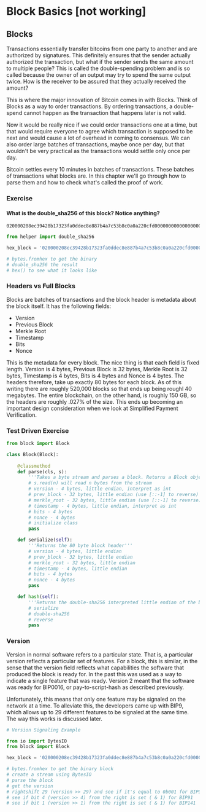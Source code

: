 
# Block Basics [not working]

## Blocks

Transactions essentially transfer bitcoins from one party to another and are authorized by signatures. This definitely ensures that the sender actually authorized the transaction, but what if the sender sends the same amount to multiple people? This is called the double-spending problem and is so called because the owner of an output may try to spend the same output twice. How is the receiver to be assured that they actually received the amount?

This is where the major innovation of Bitcoin comes in with Blocks. Think of Blocks as a way to order transactions. By ordering transactions, a double-spend cannot happen as the transaction that happens later is not valid.

Now it would be really nice if we could order transactions one at a time, but that would require everyone to agree which transaction is supposed to be next and would cause a lot of overhead in coming to consensus. We can also order large batches of transactions, maybe once per day, but that wouldn't be very practical as the transactions would settle only once per day.

Bitcoin settles every 10 minutes in batches of transactions. These batches of transactions what blocks are. In this chapter we'll go through how to parse them and how to check what's called the proof of work.

### Exercise

#### What is the double_sha256 of this block? Notice anything?
```
020000208ec39428b17323fa0ddec8e887b4a7c53b8c0a0a220cfd0000000000000000005b0750fce0a889502d40508d39576821155e9c9e3f5c3157f961db38fd8b25be1e77a759e93c0118a4ffd71d
```


```python
from helper import double_sha256

hex_block = '020000208ec39428b17323fa0ddec8e887b4a7c53b8c0a0a220cfd0000000000000000005b0750fce0a889502d40508d39576821155e9c9e3f5c3157f961db38fd8b25be1e77a759e93c0118a4ffd71d'

# bytes.fromhex to get the binary
# double_sha256 the result
# hex() to see what it looks like
```

### Headers vs Full Blocks

Blocks are batches of transactions and the block header is metadata about the block itself. It has the following fields:

* Version
* Previous Block
* Merkle Root
* Timestamp
* Bits
* Nonce

This is the metadata for every block. The nice thing is that each field is fixed length. Version is 4 bytes, Previous Block is 32 bytes, Merkle Root is 32 bytes, Timestamp is 4 bytes, Bits is 4 bytes and Nonce is 4 bytes. The headers therefore, take up exactly 80 bytes for each block. As of this writing there are roughly 520,000 blocks so that ends up being roughl 40 megabytes. The entire blockchain, on the other hand, is roughly 150 GB, so the headers are roughly .027% of the size. This ends up becoming an important design consideration when we look at Simplified Payment Verification.

### Test Driven Exercise


```python
from block import Block

class Block(Block):
    
    @classmethod
    def parse(cls, s):
        '''Takes a byte stream and parses a block. Returns a Block object'''
        # s.read(n) will read n bytes from the stream
        # version - 4 bytes, little endian, interpret as int
        # prev_block - 32 bytes, little endian (use [::-1] to reverse)
        # merkle_root - 32 bytes, little endian (use [::-1] to reverse)
        # timestamp - 4 bytes, little endian, interpret as int
        # bits - 4 bytes
        # nonce - 4 bytes
        # initialize class
        pass

    def serialize(self):
        '''Returns the 80 byte block header'''
        # version - 4 bytes, little endian
        # prev_block - 32 bytes, little endian
        # merkle_root - 32 bytes, little endian
        # timestamp - 4 bytes, little endian
        # bits - 4 bytes
        # nonce - 4 bytes
        pass

    def hash(self):
        '''Returns the double-sha256 interpreted little endian of the block'''
        # serialize
        # double-sha256
        # reverse
        pass
```

### Version

Version in normal software refers to a particular state. That is, a particular version reflects a particular set of features. For a block, this is similar, in the sense that the version field reflects what capabilities the software that produced the block is ready for. In the past this was used as a way to indicate a single feature that was ready. Version 2 meant that the software was ready for BIP0016, or pay-to-script-hash as described previously.

Unfortunately, this means that only one feature may be signaled on the network at a time. To alleviate this, the developers came up with BIP9, which allows up to 29 different features to be signaled at the same time. The way this works is discussed later.


```python
# Version Signaling Example

from io import BytesIO
from block import Block

hex_block = '020000208ec39428b17323fa0ddec8e887b4a7c53b8c0a0a220cfd0000000000000000005b0750fce0a889502d40508d39576821155e9c9e3f5c3157f961db38fd8b25be1e77a759e93c0118a4ffd71d'

# bytes.fromhex to get the binary block
# create a stream using BytesIO
# parse the block
# get the version
# rightshift 29 (version >> 29) and see if it's equal to 0b001 for BIP9
# see if bit 4 (version >> 4) from the right is set ( & 1) for BIP91
# see if bit 1 (version >> 1) from the right is set ( & 1) for BIP141
```
